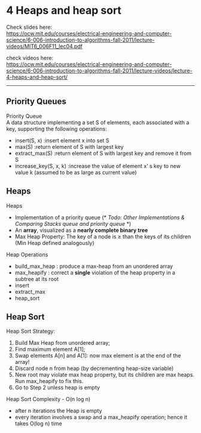 4	Heaps and heap sort  
===

Check slides here:   
https://ocw.mit.edu/courses/electrical-engineering-and-computer-science/6-006-introduction-to-algorithms-fall-2011/lecture-videos/MIT6_006F11_lec04.pdf  

check videos here:  
https://ocw.mit.edu/courses/electrical-engineering-and-computer-science/6-006-introduction-to-algorithms-fall-2011/lecture-videos/lecture-4-heaps-and-heap-sort/  

---

## Priority Queues  
Priority Queue  
A data structure implementing a set S of elements, each associated with a key, supporting the following operations:  
+ insert(S, x)          :insert element x into set S
+ max(S)                :return element of S with largest key
+ extract_max(S)        :return element of S with largest key and remove it from S
+ increase_key(S, x, k) :increase the value of element x’ s key to new value k (assumed to be as large as current value)  

## Heaps  
Heaps  
+ Implementation of a priority queue (* *Todo: Other Implementations & Comparing Stacks queue and priority queue* *)
+ An **array**, visualized as a **nearly complete binary tree**
+ Max Heap Property: The key of a node is ≥ than the keys of its children (Min Heap defined analogously)  

Heap Operations  
- build_max_heap : produce a max-heap from an unordered array  
- max_heapify : correct a **single** violation of the heap property in a subtree at its root
- insert
- extract_max
- heap_sort

## Heap Sort  
Heap Sort Strategy:  
1. Build Max Heap from unordered array;  
2. Find maximum element A[1];  
3. Swap elements A[n] and A[1]: now max element is at the end of the array!  
4. Discard node n from heap (by decrementing heap-size variable)  
5. New root may violate max heap property, but its children are max heaps. Run max_heapify to fix this.  
6. Go to Step 2 unless heap is empty  

Heap Sort Complexity - O(n log n)  
- after n iterations the Heap is empty  
- every iteration involves a swap and a max_heapify operation; hence it takes O(log n) time  
